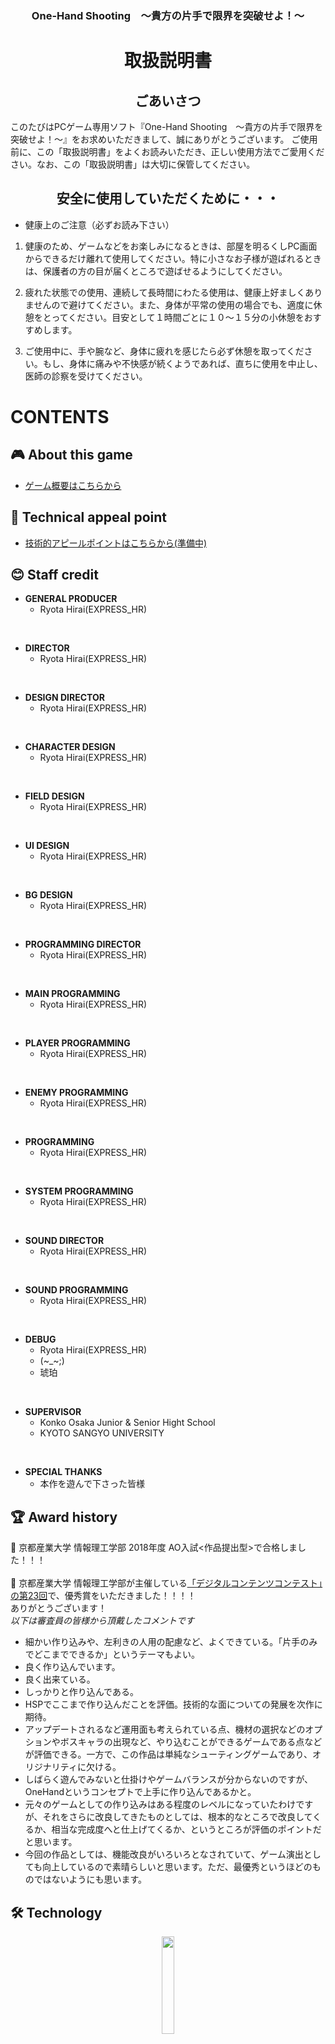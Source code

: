 <h3 align="center">One-Hand Shooting　〜貴方の片手で限界を突破せよ！〜</h3>
<h1 align="center">取扱説明書</h1>
<h2 align="center">ごあいさつ</h2>
このたびはPCゲーム専用ソフト『One-Hand Shooting　〜貴方の片手で限界を突破せよ！〜』をお求めいただきまして、誠にありがとうございます。
ご使用前に、この「取扱説明書」をよくお読みいただき、正しい使用方法でご愛用ください。なお、この「取扱説明書」は大切に保管してください。
<h2 align="center">安全に使用していただくために・・・</h2>

- 健康上のご注意（必ずお読み下さい）
1. 健康のため、ゲームなどをお楽しみになるときは、部屋を明るくしPC画面からできるだけ離れて使用してください。特に小さなお子様が遊ばれるときは、保護者の方の目が届くところで遊ばせるようにしてください。

1. 疲れた状態での使用、連続して長時間にわたる使用は、健康上好ましくありませんので避けてください。また、身体が平常の使用の場合でも、適度に休憩をとってください。目安として１時間ごとに１０〜１５分の小休憩をおすすめします。

1. ご使用中に、手や腕など、身体に疲れを感じたら必ず休憩を取ってください。もし、身体に痛みや不快感が続くようであれば、直ちに使用を中止し、医師の診察を受けてください。

# CONTENTS
## :video_game: About this game

- [ゲーム概要はこちらから](https://github.com/Hiraryo/One-Hand_Shooting/wiki)

## 🔧 Technical appeal point

- [技術的アピールポイントはこちらから(準備中)]()

## :blush: Staff credit

- **GENERAL PRODUCER**
  - Ryota Hirai(EXPRESS_HR)
<br>

- **DIRECTOR**
  - Ryota Hirai(EXPRESS_HR)
<br>

- **DESIGN DIRECTOR**
  - Ryota Hirai(EXPRESS_HR)
<br>

- **CHARACTER DESIGN**
  - Ryota Hirai(EXPRESS_HR)
<br>

- **FIELD DESIGN**
  - Ryota Hirai(EXPRESS_HR)
<br>

- **UI DESIGN**
  - Ryota Hirai(EXPRESS_HR)
<br>

- **BG DESIGN**
  - Ryota Hirai(EXPRESS_HR)
<br>

- **PROGRAMMING DIRECTOR**
  - Ryota Hirai(EXPRESS_HR)
<br>
  
- **MAIN PROGRAMMING**
  - Ryota Hirai(EXPRESS_HR)
<br>

- **PLAYER PROGRAMMING**
  - Ryota Hirai(EXPRESS_HR)
<br>

- **ENEMY PROGRAMMING**
  - Ryota Hirai(EXPRESS_HR)
<br>

- **PROGRAMMING**
  - Ryota Hirai(EXPRESS_HR)
<br>

- **SYSTEM PROGRAMMING**
  - Ryota Hirai(EXPRESS_HR)
<br>

- **SOUND DIRECTOR**
  - Ryota Hirai(EXPRESS_HR)
<br>

- **SOUND PROGRAMMING**
  - Ryota Hirai(EXPRESS_HR)
<br>

- **DEBUG**
  - Ryota Hirai(EXPRESS_HR)
  - (~_~;)
  - 琥珀
<br>

- **SUPERVISOR**
  - Konko Osaka Junior & Senior Hight School
  - KYOTO SANGYO UNIVERSITY
<br>

- **SPECIAL THANKS**
  - 本作を遊んで下さった皆様

## :trophy: Award history
:bell: 京都産業大学 情報理工学部 2018年度 AO入試<作品提出型>で合格しました！！！<br><br>
:bell: 京都産業大学 情報理工学部が主催している[「デジタルコンテンツコンテスト」の第23回](http://info.cse.kyoto-su.ac.jp/?page_id=7517)で、優秀賞をいただきました！！！！<br>
ありがとうございます！<br>
*以下は審査員の皆様から頂戴したコメントです*
- 細かい作り込みや、左利きの人用の配慮など、よくできている。「片手のみでどこまでできるか」というテーマもよい。
- 良く作り込んでいます。
- 良く出来ている。
- しっかりと作り込んである。
- HSPでここまで作り込んだことを評価。技術的な面についての発展を次作に期待。
- アップデートされるなど運用面も考えられている点、機材の選択などのオプションやボスキャラの出現など、やり込むことができるゲームである点などが評価できる。一方で、この作品は単純なシューティングゲームであり、オリジナリティに欠ける。
- しばらく遊んでみないと仕掛けやゲームバランスが分からないのですが、OneHandというコンセプトで上手に作り込んであるかと。
- 元々のゲームとしての作り込みはある程度のレベルになっていたわけですが、それをさらに改良してきたものとしては、根本的なところで改良してくるか、相当な完成度へと仕上げてくるか、というところが評価のポイントだと思います。
- 今回の作品としては、機能改良がいろいろとなされていて、ゲーム演出としても向上しているので素晴らしいと思います。ただ、最優秀というほどのものではないようにも思います。

## 🛠 Technology
<p align="center">
  <a href="https://hsp.tv/"><img src="https://user-images.githubusercontent.com/60394438/107457025-aacfa980-6b94-11eb-8ded-994769d8d94f.jpg" width="20%;" /></a>
  <br>
</p>
